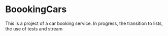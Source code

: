 # BoookingCars
This is a project of a car booking service. In progress, the transition to lists, the use of tests and stream
